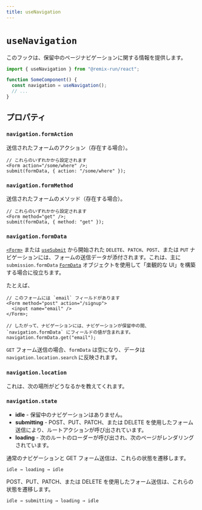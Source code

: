 ```yaml
---
title: useNavigation
---
```


# `useNavigation`

このフックは、保留中のページナビゲーションに関する情報を提供します。

```js
import { useNavigation } from "@remix-run/react";

function SomeComponent() {
  const navigation = useNavigation();
  // ...
}
```

## プロパティ

### `navigation.formAction`

送信されたフォームのアクション（存在する場合）。

```tsx
// これらのいずれかから設定されます
<Form action="/some/where" />;
submit(formData, { action: "/some/where" });
```

### `navigation.formMethod`

送信されたフォームのメソッド（存在する場合）。

```tsx
// これらのいずれかから設定されます
<Form method="get" />;
submit(formData, { method: "get" });
```

### `navigation.formData`

[`<Form>`][form-component] または [`useSubmit`][use-submit] から開始された `DELETE`、`PATCH`、`POST`、または `PUT` ナビゲーションには、フォームの送信データが添付されます。これは、主に `submission.formData` [`FormData`][form-data] オブジェクトを使用して「楽観的な UI」を構築する場合に役立ちます。

たとえば、

```tsx
// このフォームには `email` フィールドがあります
<Form method="post" action="/signup">
  <input name="email" />
</Form>;

// したがって、ナビゲーションには、ナビゲーションが保留中の間、`navigation.formData` にフィールドの値が含まれます。
navigation.formData.get("email");
```

`GET` フォーム送信の場合、`formData` は空になり、データは `navigation.location.search` に反映されます。

### `navigation.location`

これは、次の場所がどうなるかを教えてくれます。

### `navigation.state`

- **idle** - 保留中のナビゲーションはありません。
- **submitting** - POST、PUT、PATCH、または DELETE を使用したフォーム送信により、ルートアクションが呼び出されています。
- **loading** - 次のルートのローダーが呼び出され、次のページがレンダリングされています。

通常のナビゲーションと GET フォーム送信は、これらの状態を遷移します。

```
idle → loading → idle
```

POST、PUT、PATCH、または DELETE を使用したフォーム送信は、これらの状態を遷移します。

```
idle → submitting → loading → idle
```

[form-component]: ../components/form
[use-submit]: ./use-submit
[form-data]: https://developer.mozilla.org/en-US/docs/Web/API/FormData


